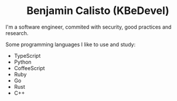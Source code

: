 <h1 align='center'>
  Benjamin Calisto (KBeDevel)
</h1>

I'm a software engineer, commited with security, good practices and research.

Some programming languages I like to use and study:

- TypeScript
- Python
- CoffeeScript
- Ruby
- Go
- Rust
- C++
